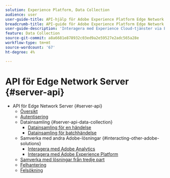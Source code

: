 ```yaml
---
solution: Experience Platform, Data Collection
audience: user
user-guide-title: API-hjälp för Adobe Experience Platform Edge Network Server
breadcrumb-title: API-guide för Adobe Experience Platform Edge Network Server
user-guide-description: 'Interagera med Experience Cloud-tjänster via Edge Network Server API '
feature: Data Collection
source-git-commit: a8a6681e878932c03ed9a2e59527e2adc565a28e
workflow-type: tm+mt
source-wordcount: '67'
ht-degree: 4%

---
```



# API för Edge Network Server {#server-api}

* API för Edge Network Server {#server-api}
   * [Översikt](overview.md)
   * [Autentisering](authentication.md)
   * Datainsamling {#server-api-data-collection}
      * [Datainsamling för en händelse](interactive-data-collection.md)
      * [Datainsamling för batchhändelse](non-interactive-data-collection.md)
   * Samverka med andra Adobe-lösningar {#interacting-other-adobe-solutions}
      * [Interagera med Adobe Analytics](interacting-adobe-analytics.md)
      * [Interagera med Adobe Experience Platform](interacting-experience-platform.md)
   * [Samverka med lösningar från tredje part](interacting-third-party-solutions.md)
   * [Felhantering](error-handling.md)
   * [Felsökning](troubleshooting.md)